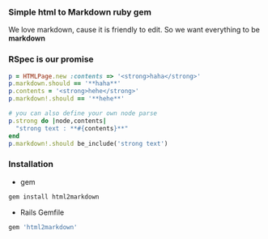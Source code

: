 ### Simple html to Markdown ruby gem
We love markdown, cause it is friendly to edit.
So we want everything to be **markdown**

### RSpec is our promise
```ruby
p = HTMLPage.new :contents => '<strong>haha</strong>'
p.markdown.should == '**haha**'
p.contents = '<strong>hehe</strong>'
p.markdown!.should == '**hehe**'

# you can also define your own node parse
p.strong do |node,contents|
  "strong text : **#{contents}**"
end
p.markdown!.should be_include('strong text')
```

### Installation
* gem

```ruby
gem install html2markdown
```

* Rails Gemfile

```ruby
gem 'html2markdown'
```
